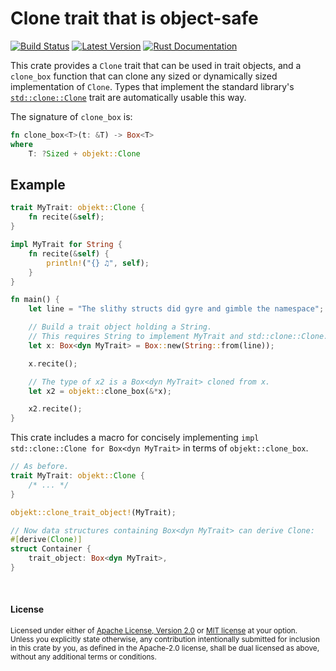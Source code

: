Clone trait that is object-safe
===============================

[![Build Status](https://api.travis-ci.org/dtolnay/objekt.svg?branch=master)](https://travis-ci.org/dtolnay/objekt)
[![Latest Version](https://img.shields.io/crates/v/objekt.svg)](https://crates.io/crates/objekt)
[![Rust Documentation](https://img.shields.io/badge/api-rustdoc-blue.svg)](https://docs.rs/objekt/0.1/objekt/)

This crate provides a `Clone` trait that can be used in trait objects, and a
`clone_box` function that can clone any sized or dynamically sized
implementation of `Clone`. Types that implement the standard library's
[`std::clone::Clone`] trait are automatically usable this way.

[`std::clone::Clone`]: https://doc.rust-lang.org/std/clone/trait.Clone.html

The signature of `clone_box` is:

```rust
fn clone_box<T>(t: &T) -> Box<T>
where
    T: ?Sized + objekt::Clone
```

## Example

```rust
trait MyTrait: objekt::Clone {
    fn recite(&self);
}

impl MyTrait for String {
    fn recite(&self) {
        println!("{} ♫", self);
    }
}

fn main() {
    let line = "The slithy structs did gyre and gimble the namespace";

    // Build a trait object holding a String.
    // This requires String to implement MyTrait and std::clone::Clone.
    let x: Box<dyn MyTrait> = Box::new(String::from(line));

    x.recite();

    // The type of x2 is a Box<dyn MyTrait> cloned from x.
    let x2 = objekt::clone_box(&*x);

    x2.recite();
}
```

This crate includes a macro for concisely implementing `impl std::clone::Clone
for Box<dyn MyTrait>` in terms of `objekt::clone_box`.

```rust
// As before.
trait MyTrait: objekt::Clone {
    /* ... */
}

objekt::clone_trait_object!(MyTrait);

// Now data structures containing Box<dyn MyTrait> can derive Clone:
#[derive(Clone)]
struct Container {
    trait_object: Box<dyn MyTrait>,
}
```

<br>

#### License

<sup>
Licensed under either of <a href="LICENSE-APACHE">Apache License, Version
2.0</a> or <a href="LICENSE-MIT">MIT license</a> at your option.
</sup>

<br>

<sub>
Unless you explicitly state otherwise, any contribution intentionally submitted
for inclusion in this crate by you, as defined in the Apache-2.0 license, shall
be dual licensed as above, without any additional terms or conditions.
</sub>
